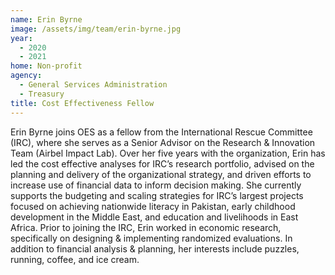 ```yaml
---
name: Erin Byrne
image: /assets/img/team/erin-byrne.jpg
year:
  - 2020
  - 2021
home: Non-profit
agency: 
  - General Services Administration
  - Treasury
title: Cost Effectiveness Fellow
---
```


Erin Byrne joins OES as a fellow from the International Rescue Committee (IRC), where she serves as a Senior Advisor on the Research & Innovation Team (Airbel Impact Lab). Over her five years with the organization, Erin has led the cost effective analyses for IRC’s research portfolio, advised on the planning and delivery of the organizational strategy, and driven efforts to increase use of financial data to inform decision making. She currently supports the budgeting and scaling strategies for IRC’s largest projects focused on achieving nationwide literacy in Pakistan, early childhood development in the Middle East, and education and livelihoods in East Africa. Prior to joining the IRC, Erin worked in economic research, specifically on designing & implementing randomized evaluations. In addition to financial analysis & planning, her interests include puzzles, running, coffee, and ice cream.
